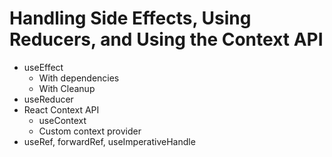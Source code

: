 # Handling Side Effects, Using Reducers, and Using the Context API

- useEffect
  - With dependencies
  - With Cleanup
- useReducer
- React Context API
  - useContext
  - Custom context provider
- useRef, forwardRef, useImperativeHandle

